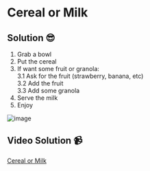 # Cereal or Milk

## Solution 😎

1. Grab a bowl
2. Put the cereal
3. If want some fruit or granola: <br>
   3.1 Ask for the fruit (strawberry, banana, etc) <br>
   3.2 Add the fruit <br>
   3.3 Add some granola <br>
4. Serve the milk
5. Enjoy

![image](https://user-images.githubusercontent.com/29307118/203092369-31682bfa-08a6-4562-9fa7-52478dad9fc7.png)

## Video Solution 📹

[Cereal or Milk](https://edpuzzle.com/assignments/637d8d841ac95640fd95a221/watch)
